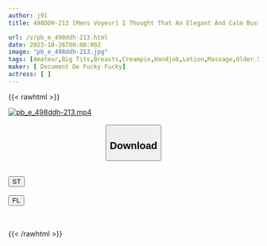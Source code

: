 ```yaml
---
author: j91
title: 498DDH-213 [Mens Voyeur] I Thought That An Elegant And Calm Busty Beauty Was Carefully Performing The Treatment, But He Gradually Started Touching Her Private Parts And Was Invited To Engage In Erotic Acts. She Mercilessly Gives A Hand Job To Her Fully Erect Penis, And Then Performs A Blow Job And Then Inserts Herself In The Cowgirl Position… #In Charge Kana (Kana Morisawa)

url: /v/pb_e_498ddh-213.html
date: 2023-10-26T00:00:00Z
image: "pb_e_498ddh-213.jpg"
tags: [Amateur,Big Tits,Breasts,Creampie,Handjob,Lotion,Massage,Older Sister ]
maker: [ Document De Fucky Fucky]
actress: [ ]
---
```



{{< rawhtml >}}

<div class="video" data-videoid="6kB087eXJvF9Rq3">
    <a href="javascript:;">
        <img src="https://my.j91.asia/v/pb_e_498ddh-213.jpg" width="WIDTH" height="HEIGHT" alt="pb_e_498ddh-213.mp4" loading="lazy">
    </a>
</div>

<script type="text/javascript" src="https://j91.asia/asset/on-demand-st.js"></script>

<br>
  <link rel="stylesheet" href="https://j91.asia/asset/bs5.css">
  
  <center>
  <button class="btn btn-primary" type="button" data-bs-toggle="collapse" data-bs-target=".multi-collapse" aria-expanded="false" aria-controls="multiCollapseExample1 multiCollapseExample2"><h2>Download</h2></button></center>
</p>
<div class="row">
  <div class="col">
    <div class="collapse multi-collapse" id="multiCollapseExample1">
      <div class="card card-body">
	      	      <br>
<div class="buttons">  
<a href="https://streamtape.to/v/6kB087eXJvF9Rq3"><button class="btn-hover color-3"><i class="fa fa-download"></i> ST</button></a></div>
    </div>
  </div>
</div>
  <div class="col">
    <div class="collapse multi-collapse" id="multiCollapseExample2">
      <div class="card card-body">
	      <br>
<div class="buttons">
    <a href="https://filelions.online/f/r8st6eoxxb0w"><button class="btn-hover color-9"><i class="fa fa-download"></i> FL</button></a></div>
<br><br>
      </div>
    </div>
  </div>
</div>

{{< /rawhtml >}}
